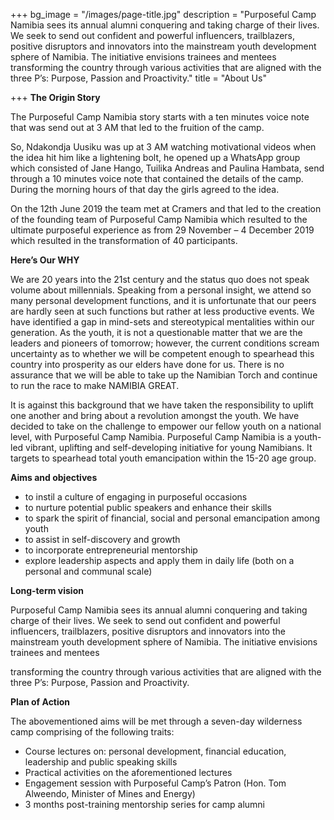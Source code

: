 +++
bg_image = "/images/page-title.jpg"
description = "Purposeful Camp Namibia sees its annual alumni conquering and taking charge of their lives. We seek to send out confident and powerful influencers, trailblazers, positive disruptors and innovators into the mainstream youth development sphere of Namibia. The initiative envisions trainees and mentees  transforming the country through various activities that are aligned with the three P’s: Purpose, Passion and Proactivity."
title = "About Us"

+++
**The Origin Story**

The Purposeful Camp Namibia story starts with a ten minutes voice note that was send out at 3 AM that led to the fruition of the camp.

So, Ndakondja Uusiku was up at 3 AM watching motivational videos when the idea hit him like a lightening bolt, he opened up a WhatsApp group which consisted of Jane Hango, Tuilika Andreas and Paulina Hambata, send through a 10 minutes voice note that contained the details of the camp. During the morning hours of that day the girls agreed to the idea.

On the 12th June 2019 the team met at Cramers and that led to the creation of the founding team of Purposeful Camp Namibia which resulted to the ultimate purposeful experience as from 29 November – 4 December 2019 which resulted in the transformation of 40 participants.

**Here’s Our WHY**

We are 20 years into the 21st century and the status quo does not speak volume about millennials. Speaking from a personal insight, we attend so many personal development functions, and it is unfortunate that our peers are hardly seen at such functions but rather at less productive events. We have identified a gap in mind-sets and stereotypical mentalities within our generation. As the youth, it is not a questionable matter that we are the leaders and pioneers of tomorrow; however, the current conditions scream uncertainty as to whether we will be competent enough to spearhead this country into prosperity as our elders have done for us. There is no assurance that we will be able to take up the Namibian Torch and continue to run the race to make NAMIBIA GREAT.

It is against this background that we have taken the responsibility to uplift one another and bring about a revolution amongst the youth. We have decided to take on the challenge to empower our fellow youth on a national level, with Purposeful Camp Namibia. Purposeful Camp Namibia is a youth-led vibrant, uplifting and self-developing initiative for young Namibians. It targets to spearhead total youth emancipation within the 15-20 age group.

**Aims and objectives**

* to instil a culture of engaging in purposeful occasions
* to nurture potential public speakers and enhance their skills
* to spark the spirit of financial, social and personal emancipation among youth
* to assist in self-discovery and growth
* to incorporate entrepreneurial mentorship
* explore leadership aspects and apply them in daily life (both on a personal and communal scale)

**Long-term vision**

Purposeful Camp Namibia sees its annual alumni conquering and taking charge of their lives. We seek to send out confident and powerful influencers, trailblazers, positive disruptors and innovators into the mainstream youth development sphere of Namibia. The initiative envisions trainees and mentees

transforming the country through various activities that are aligned with the three P’s: Purpose, Passion and Proactivity.

**Plan of Action**

The abovementioned aims will be met through a seven-day wilderness camp comprising of the following traits:

* Course lectures on: personal development, financial education, leadership and public speaking skills
* Practical activities on the aforementioned lectures
* Engagement session with Purposeful Camp’s Patron (Hon. Tom Alweendo, Minister of Mines and Energy)
* 3 months post-training mentorship series for camp alumni
